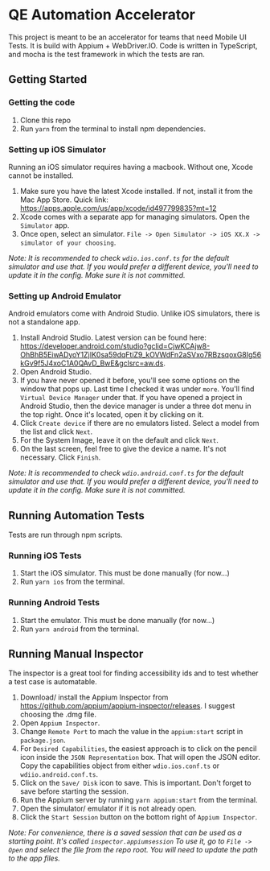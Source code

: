 # QE Automation  Accelerator

This project is meant to be an accelerator for teams that need Mobile UI Tests. It is build with Appium + WebDriver.IO.
Code is written in TypeScript, and mocha is the test framework in which the tests are ran.

## Getting Started

### Getting the code
1. Clone this repo
2. Run `yarn` from the terminal to install npm dependencies.

### Setting up iOS Simulator
Running an iOS simulator requires having a macbook. Without one, Xcode cannot be installed.

1. Make sure you have the latest Xcode installed. If not, install it from the Mac App Store. Quick link: https://apps.apple.com/us/app/xcode/id497799835?mt=12
2. Xcode comes with a separate app for managing simulators. Open the `Simulator` app.
3. Once open, select an simulator. `File -> Open Simulator -> iOS XX.X -> simulator of your choosing`.

_Note: It is recommended to check `wdio.ios.conf.ts` for the default simulator and use that. If you would prefer a
different device, you'll need to update it in the config. Make sure it is not committed._

### Setting up Android Emulator
Android emulators come with Android Studio. Unlike iOS simulators, there is not a standalone app.

1. Install Android Studio. Latest version can be found here: https://developer.android.com/studio?gclid=CjwKCAjw8-OhBhB5EiwADyoY1ZjIK0sa59dqFtiZ9_kOVWdFn2aSVxo7RBzsqoxG8Ig56kGv9f5J4xoC1A0QAvD_BwE&gclsrc=aw.ds.
2. Open Android Studio.
3. If you have never opened it before, you'll see some options on the window that pops up. Last time I checked
it was under `more`. You'll find `Virtual Device Manager` under that. If you have opened a project in Android Studio,
then the device manager is under a three dot menu in the top right. Once it's located, open it by clicking on it.
4. Click `Create device` if there are no emulators listed. Select a model from the list and click `Next`.
5. For the System Image, leave it on the default and click `Next`.
6. On the last screen, feel free to give the device a name. It's not necessary. Click `Finish`.

_Note: It is recommended to check `wdio.android.conf.ts` for the default simulator and use that. If you would prefer a
different device, you'll need to update it in the config. Make sure it is not committed._

## Running Automation Tests
Tests are run through npm scripts.

### Running iOS Tests
1. Start the iOS simulator. This must be done manually (for now...)
2. Run `yarn ios` from the terminal.

### Running Android Tests
1. Start the emulator. This must be done manually (for now...)
2. Run `yarn android` from the terminal.

## Running Manual Inspector
The inspector is a great tool for finding accessibility ids and to test whether a test case is automatable.

1. Download/ install the Appium Inspector from https://github.com/appium/appium-inspector/releases. I suggest choosing the .dmg file.
2. Open `Appium Inspector`.
3. Change `Remote Port` to mach the value in the `appium:start` script in `package.json`.
4. For `Desired Capabilities`, the easiest approach is to click on the pencil icon inside the `JSON Representation`
 box. That will open the JSON editor. Copy the capabilities object from either `wdio.ios.conf.ts` or `wdiio.android.conf.ts`.
5. Click on the `Save/ Disk` icon to save. This is important. Don't forget to save before starting the session.
6. Run the Appium server by running `yarn appium:start` from the terminal.
7. Open the simulator/ emulator if it is not already open.
8. Click the `Start Session` button on the bottom right of `Appium Inspector`.

_Note: For convenience, there is a saved session that can be used as a starting point. It's called `inspector.appiumsession`
To use it, go to `File -> Open` and select the file from the repo root. You will need to update the
path to the app files._
